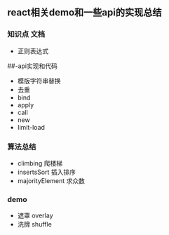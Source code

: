 ## react相关demo和一些api的实现总结

### 知识点 文档
  - 正则表达式

##-api实现和代码
  - 模版字符串替换
  - 去重
  - bind
  - apply
  - call
  - new
  - limit-load

### 算法总结
  - climbing 爬楼梯
  - insertsSort 插入排序
  - majorityElement 求众数

### demo
  - 遮罩 overlay
  - 洗牌 shuffle
